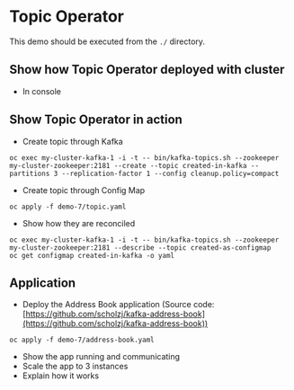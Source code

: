# Topic Operator

This demo should be executed from the `./` directory.

## Show how Topic Operator deployed with cluster

* In console

## Show Topic Operator in action

* Create topic through Kafka

```
oc exec my-cluster-kafka-1 -i -t -- bin/kafka-topics.sh --zookeeper my-cluster-zookeeper:2181 --create --topic created-in-kafka --partitions 3 --replication-factor 1 --config cleanup.policy=compact
```

* Create topic through Config Map

```
oc apply -f demo-7/topic.yaml
```

* Show how they are reconciled

```
oc exec my-cluster-kafka-1 -i -t -- bin/kafka-topics.sh --zookeeper my-cluster-zookeeper:2181 --describe --topic created-as-configmap
oc get configmap created-in-kafka -o yaml
```

## Application

* Deploy the Address Book application (Source code: [https://github.com/scholzj/kafka-address-book](https://github.com/scholzj/kafka-address-book))

```
oc apply -f demo-7/address-book.yaml
```

* Show the app running and communicating
* Scale the app to 3 instances
* Explain how it works